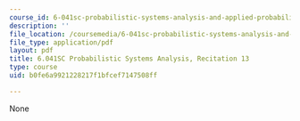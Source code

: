```yaml
---
course_id: 6-041sc-probabilistic-systems-analysis-and-applied-probability-fall-2013
description: ''
file_location: /coursemedia/6-041sc-probabilistic-systems-analysis-and-applied-probability-fall-2013/b0fe6a9921228217f1bfcef7147508ff_MIT6_041SCF13_rec13.pdf
file_type: application/pdf
layout: pdf
title: 6.041SC Probabilistic Systems Analysis, Recitation 13
type: course
uid: b0fe6a9921228217f1bfcef7147508ff

---
```

None